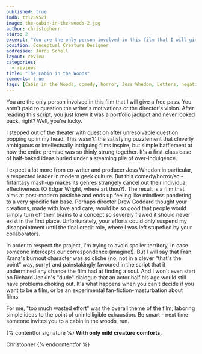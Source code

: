 ```yaml
---
published: true
imdb: tt1259521
image: the-cabin-in-the-woods-2.jpg
author: christopherr
stars: 2
excerpt: "You are the only person involved in this film that I will give a free pass. You aren't paid to question the writer's motivations or the director's vision. After reading this script, you just knew it was a portfolio jackpot and never looked back, right? Well, you're lucky. "
position: Conceptual Creature Designer
addressee: Jordu Schell
layout: review
categories:
  - reviews
title: "The Cabin in the Woods"
comments: true
tags: [Cabin in the Woods, comedy, horror, Joss Whedon, Letters, negative, Review 2]
---
```

You are the only person involved in this film that I will give a free pass. You aren't paid to question the writer's motivations or the director's vision. After reading this script, you just knew it was a portfolio jackpot and never looked back, right? Well, you're lucky.

I stepped out of the theater with question after unresolvable question popping up in my head. This wasn't' the satisfying puzzlement that cleverly ambiguous or intellectually intriguing films inspire, but simple bafflement at how the entire premise was so thinly strung together. It's a first-class case of half-baked ideas buried under a steaming pile of over-indulgence.

I expect a lot more from co-writer and producer Joss Whedon in particular, a respected leader in modern geek culture. But this comedy/horror/sci-fi/fantasy mash-up makes its genres strangely cancel out their individual effectiveness (O Edgar Wright, where art thou?). The result is a film that aims at post-modern pastiche and ends up feeling like mindless pandering to a very specific fan base. Perhaps director Drew Goddard thought your creations, made with love and care, would be so good that people would simply turn off their brains to a concept so severely flawed it should never exist in the first place. Unfortunately, your efforts could only suspend my disappointment until the final credit role, where I was left stupefied by your collaborators.

In order to respect the project, I'm trying to avoid spoiler territory, in case someone intercepts our correspondence (imagine!). But I will say that Fran Kranz's burnout character was so cliche (no, not in a clever "that's the point" way, sorry) and painstakingly favoured in the script that it undermined any chance the film had at finding a soul. And I won't even start on Richard Jenkin's "dude" dialogue that an actor half his age would still have problems choking out. It's what happens when you can't decide if you want to be a film, or be an experimental fan-fiction-masturbation about films.

For me, "too much wasted effort" was the overall theme of the film, laboring simple ideas to the point of unintelligible exhaustion. Be smart - next time someone invites you to a cabin in the woods, run.

{% contentfor signature %}
**With only mild creature comforts,**

Christopher
{% endcontentfor %}